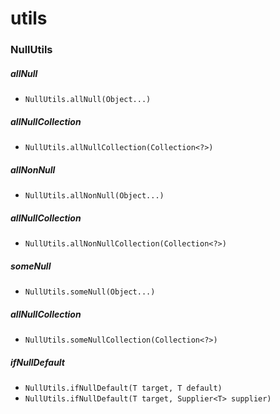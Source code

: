 # utils
### NullUtils
##### allNull
* `NullUtils.allNull(Object...)`

##### allNullCollection
* `NullUtils.allNullCollection(Collection<?>)`

##### allNonNull
* `NullUtils.allNonNull(Object...)`

##### allNullCollection
* `NullUtils.allNonNullCollection(Collection<?>)`

##### someNull
* `NullUtils.someNull(Object...)`

##### allNullCollection
* `NullUtils.someNullCollection(Collection<?>)`

##### ifNullDefault
* `NullUtils.ifNullDefault(T target, T default)`
* `NullUtils.ifNullDefault(T target, Supplier<T> supplier)`